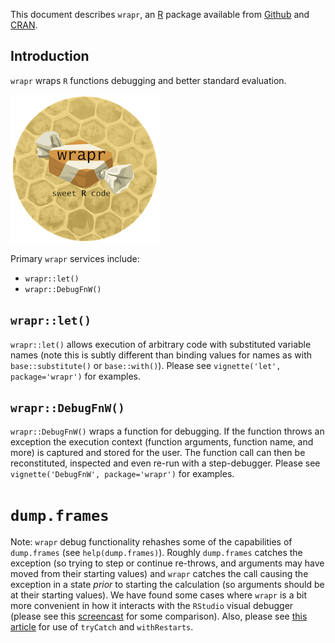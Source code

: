 <!-- README.md is generated from README.Rmd. Please edit that file -->
This document describes `wrapr`, an [R](https://cran.r-project.org) package available from [Github](https://github.com/WinVector/wrapr) and [CRAN](https://CRAN.R-project.org/).

Introduction
------------

`wrapr` wraps `R` functions debugging and better standard evaluation.

![](vignettes/wraprs.png)

Primary `wrapr` services include:

-   `wrapr::let()`
-   `wrapr::DebugFnW()`

`wrapr::let()`
--------------

`wrapr::let()` allows execution of arbitrary code with substituted variable names (note this is subtly different than binding values for names as with `base::substitute()` or `base::with()`). Please see `vignette('let', package='wrapr')` for examples.

`wrapr::DebugFnW()`
-------------------

`wrapr::DebugFnW()` wraps a function for debugging. If the function throws an exception the execution context (function arguments, function name, and more) is captured and stored for the user. The function call can then be reconstituted, inspected and even re-run with a step-debugger. Please see `vignette('DebugFnW', package='wrapr')` for examples.

`dump.frames`
=============

Note: `wrapr` debug functionality rehashes some of the capabilities of `dump.frames` (see `help(dump.frames)`). Roughly `dump.frames` catches the exception (so trying to step or continue re-throws, and arguments may have moved from their starting values) and `wrapr` catches the call causing the exception in a state *prior* to starting the calculation (so arguments should be at their starting values). We have found some cases where `wrapr` is a bit more convenient in how it interacts with the `RStudio` visual debugger (please see this [screencast](https://youtu.be/2NCj4Hacm8E?list=PLAKBwakacHbQT51nPHex1on3YNCCmggZA) for some comparison). Also, please see [this article](http://www.win-vector.com/blog/2012/10/error-handling-in-r/) for use of <code>tryCatch</code> and <code>withRestarts</code>.
